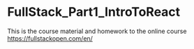 # FullStack_Part1_IntroToReact
This is the course material and homework to the online course https://fullstackopen.com/en/
